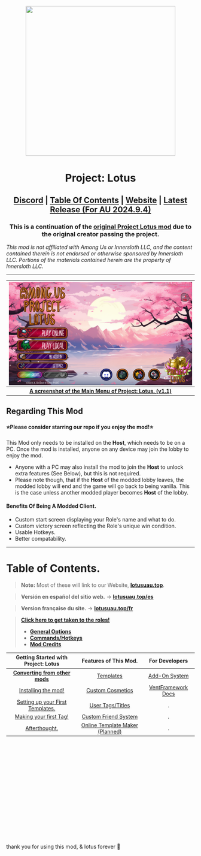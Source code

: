 <p align="center">
  <img width="400" height="400" src="https://avatars.githubusercontent.com/u/173427715">
</p>
<h1 align="center">Project: Lotus</h1>

<h2 align="center"> <a href="https://discord.gg/projectlotus">Discord</a> | <a href="#table-of-contents">Table Of Contents</a> | <a href="https://beta.lotusuau.top/">Website</a> | <a href="https://github.com/Lotus-AU/LotusContinued/releases/latest">Latest Release (For AU 2024.9.4)</a>

<h3 align="center">This is a continuation of the <a href="https://github.com/ImaMapleTree/Lotus">original Project Lotus mod</a> due to the original creator passing the project. </h3>
<i align="center">This mod is not affiliated with Among Us or Innersloth LLC, and the content contained therein is not endorsed or otherwise sponsored by Innersloth LLC. Portions of the materials contained herein are the property of Innersloth LLC.</i>

---

|        <img align="center" src="./.github/main_menu2.png">         |
| :----------------------------------------------------------------: |
| <u>**A screenshot of the Main Menu of Project: Lotus. (v1.1)**</u> |

## Regarding This Mod

#### ⭐Please consider starring our repo if you enjoy the mod!⭐

This Mod only needs to be installed on the **Host**, which needs to be on a PC. Once the mod is installed, anyone on any device may join the lobby to enjoy the mod. <br>

- Anyone with a PC may also install the mod to join the **Host** to unlock extra features (See Below), but this is not required.
- Please note though, that if the **Host** of the modded lobby leaves, the modded lobby will end and the game will go back to being vanilla. This is the case unless another modded player becomes **Host** of the lobby.

#### Benefits Of Being A Modded Client.<br>

- Custom start screen displaying your Role's name and what to do.
- Custom victory screen reflecting the Role's unique win condition.
- Usable Hotkeys.
- Better compatability.

---

# Table of Contents.

> **Note:** Most of these will link to our Website, [**lotusuau.top**](https://beta.lotusuau.top). <br>

> **Versión en español del sitio web.** -> [**lotusuau.top/es**](https://beta.lotusuau.top/es)<br>

> **Version française du site.** -> [**lotusuau.top/fr**](https://beta.lotusuau.top/fr)<br>

> [**Click here to get taken to the roles!**](https://beta.lotusuau.top/en/roles)
>
> - [**General Options**](https://beta.lotusuau.top/rd/options)
> - [**Commands/Hotkeys**](https://beta.lotusuau.top/rd/commands)
> - [**Mod Credits**](https://beta.lotusuau.top/credits)

|                     Getting Started with Project: Lotus                     |                    Features of This Mod.                     |                    For Developers                      |
| :-------------------------------------------------------------------------: | :----------------------------------------------------------: | :--------------------------------------------------:   |
|   [**Converting from other mods**](https://beta.lotusuau.top/rd/convert)    |     [Templates](https://beta.lotusuau.top/rd/templates)      | [Add-On System](https://beta.lotusuau.top/dev/addons)  |
|         [Installing the mod!](https://beta.lotusuau.top/rd/install)         |   [Custom Cosmetics](https://beta.lotusuau.top/rd/touhats)   | [VentFramework Docs](https://beta.lotusuau.top/dev/vf) |
| [Setting up your First Templates.](https://beta.lotusuau.top/rd/f-template) |    [User Tags/Titles](https://beta.lotusuau.top/rd/tags)     |                          .                             |
|      [Making your first Tag!](https://beta.lotusuau.top/rd/first-tag)       | [Custom Friend System](https://beta.lotusuau.top/rd/friends) |                          .                             |
|        [Afterthought.](https://beta.lotusuau.top/rd/gs-afterthought)        |             [Online Template Maker (Planned)](#)             |                          .                             |

<br>
<br>
<br>
<br>
<br>
<br>
<br>
<br>
<br>
<br>
<br>
<br>
<br>
<br>
<br>
<br>
thank you for using this mod, & lotus forever 🪷
